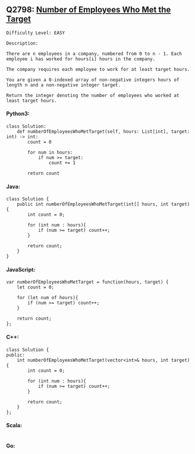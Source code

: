 ## Q2798: [Number of Employees Who Met the Target](https://leetcode.com/problems/number-of-employees-who-met-the-target/)

```
Difficulty Level: EASY
```

```
Description:

There are n employees in a company, numbered from 0 to n - 1. Each employee i has worked for hours[i] hours in the company.

The company requires each employee to work for at least target hours.

You are given a 0-indexed array of non-negative integers hours of length n and a non-negative integer target.

Return the integer denoting the number of employees who worked at least target hours.
```

#### Python3:

```
class Solution:
    def numberOfEmployeesWhoMetTarget(self, hours: List[int], target: int) -> int:
        count = 0

        for num in hours:
            if num >= target:
                count += 1

        return count
```

#### Java:

```
class Solution {
    public int numberOfEmployeesWhoMetTarget(int[] hours, int target) {
        int count = 0;

        for (int num : hours){
            if (num >= target) count++;
        }

        return count;
    }
}
```

#### JavaScript:

```
var numberOfEmployeesWhoMetTarget = function(hours, target) {
    let count = 0;

    for (let num of hours){
        if (num >= target) count++;
    }

    return count;
};
```

#### C++:

```
class Solution {
public:
    int numberOfEmployeesWhoMetTarget(vector<int>& hours, int target) {
        int count = 0;

        for (int num : hours){
            if (num >= target) count++;
        }

        return count;
    }
};
```

#### Scala:

```

```

#### Go:

```

```